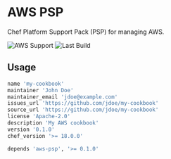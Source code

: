 # AWS PSP

Chef Platform Support Pack (PSP) for managing AWS.

![AWS Support](https://img.shields.io/badge/AWS%20Resources-540-orange)
![Last Build](https://img.shields.io/badge/Last%20build-20220906-grey)

## Usage

```ruby
name 'my-cookbook'
maintainer 'John Doe'
maintainer_email 'jdoe@example.com'
issues_url 'https://github.com/jdoe/my-cookbook'
source_url 'https://github.com/jdoe/my-cookbook'
license 'Apache-2.0'
description 'My AWS cookbook'
version '0.1.0'
chef_version '>= 18.0.0'

depends 'aws-psp', '>= 0.1.0'
```
